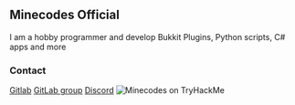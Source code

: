 ## Minecodes Official

I am a hobby programmer and develop Bukkit Plugins, Python scripts, C# apps and more

### Contact

[Gitlab](https://gitlab.com/Minecodes13)
[GitLab group](https://gitlab.com/minecodes-codes)
[Discord](https://discord.gg/QKxt6z3)
![Minecodes on TryHackMe](https://tryhackme-badges.s3.amazonaws.com/Minecodes.png)

